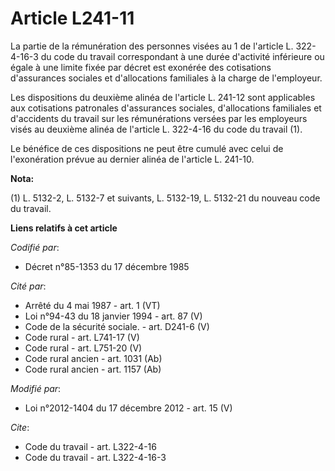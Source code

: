 # Article L241-11

La partie de la rémunération des personnes visées au 1 de l'article L. 322-4-16-3 du code du travail correspondant à une
durée d'activité inférieure ou égale à une limite fixée par décret est exonérée des cotisations d'assurances sociales et
d'allocations familiales à la charge de l'employeur. 

Les dispositions du deuxième alinéa de l'article L. 241-12 sont applicables aux cotisations patronales d'assurances sociales,
d'allocations familiales et d'accidents du travail sur les rémunérations versées par les employeurs visés au deuxième alinéa
de l'article L. 322-4-16 du code du travail (1).

Le bénéfice de ces dispositions ne peut être cumulé avec celui de l'exonération prévue au dernier alinéa de l'article L.
241-10.

**Nota:**

(1) L. 5132-2, L. 5132-7 et suivants, L. 5132-19, L. 5132-21 du nouveau code du travail.

**Liens relatifs à cet article**

_Codifié par_:

  - Décret n°85-1353 du 17 décembre 1985

_Cité par_:

  - Arrêté du 4 mai 1987 - art. 1 (VT)
  - Loi n°94-43 du 18 janvier 1994 - art. 87 (V)
  - Code de la sécurité sociale. - art. D241-6 (V)
  - Code rural - art. L741-17 (V)
  - Code rural - art. L751-20 (V)
  - Code rural ancien - art. 1031 (Ab)
  - Code rural ancien - art. 1157 (Ab)

_Modifié par_:

  - Loi n°2012-1404 du 17 décembre 2012 - art. 15 (V)

_Cite_:

  - Code du travail - art. L322-4-16
  - Code du travail - art. L322-4-16-3
